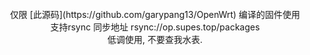 <br/>
<center>仅限 [此源码](https://github.com/garypang13/OpenWrt) 编译的固件使用</center>
<center>支持rsync 同步地址 rsync://op.supes.top/packages</center>
<center>低调使用, 不要查我水表.</center>